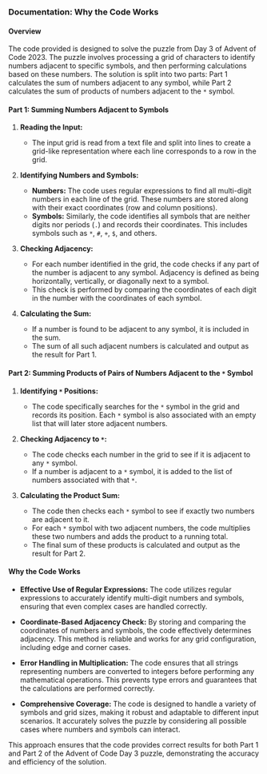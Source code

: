 ### Documentation: Why the Code Works

#### Overview
The code provided is designed to solve the puzzle from Day 3 of Advent of Code 2023. The puzzle involves processing a grid of characters to identify numbers adjacent to specific symbols, and then performing calculations based on these numbers. The solution is split into two parts: Part 1 calculates the sum of numbers adjacent to any symbol, while Part 2 calculates the sum of products of numbers adjacent to the `*` symbol.

#### Part 1: Summing Numbers Adjacent to Symbols

1. **Reading the Input:**
   - The input grid is read from a text file and split into lines to create a grid-like representation where each line corresponds to a row in the grid.

2. **Identifying Numbers and Symbols:**
   - **Numbers:** The code uses regular expressions to find all multi-digit numbers in each line of the grid. These numbers are stored along with their exact coordinates (row and column positions).
   - **Symbols:** Similarly, the code identifies all symbols that are neither digits nor periods (`.`) and records their coordinates. This includes symbols such as `*`, `#`, `+`, `$`, and others.

3. **Checking Adjacency:**
   - For each number identified in the grid, the code checks if any part of the number is adjacent to any symbol. Adjacency is defined as being horizontally, vertically, or diagonally next to a symbol.
   - This check is performed by comparing the coordinates of each digit in the number with the coordinates of each symbol.

4. **Calculating the Sum:**
   - If a number is found to be adjacent to any symbol, it is included in the sum.
   - The sum of all such adjacent numbers is calculated and output as the result for Part 1.

#### Part 2: Summing Products of Pairs of Numbers Adjacent to the `*` Symbol

1. **Identifying `*` Positions:**
   - The code specifically searches for the `*` symbol in the grid and records its position. Each `*` symbol is also associated with an empty list that will later store adjacent numbers.

2. **Checking Adjacency to `*`:**
   - The code checks each number in the grid to see if it is adjacent to any `*` symbol.
   - If a number is adjacent to a `*` symbol, it is added to the list of numbers associated with that `*`.

3. **Calculating the Product Sum:**
   - The code then checks each `*` symbol to see if exactly two numbers are adjacent to it.
   - For each `*` symbol with two adjacent numbers, the code multiplies these two numbers and adds the product to a running total.
   - The final sum of these products is calculated and output as the result for Part 2.

#### Why the Code Works

- **Effective Use of Regular Expressions:** The code utilizes regular expressions to accurately identify multi-digit numbers and symbols, ensuring that even complex cases are handled correctly.

- **Coordinate-Based Adjacency Check:** By storing and comparing the coordinates of numbers and symbols, the code effectively determines adjacency. This method is reliable and works for any grid configuration, including edge and corner cases.

- **Error Handling in Multiplication:** The code ensures that all strings representing numbers are converted to integers before performing any mathematical operations. This prevents type errors and guarantees that the calculations are performed correctly.

- **Comprehensive Coverage:** The code is designed to handle a variety of symbols and grid sizes, making it robust and adaptable to different input scenarios. It accurately solves the puzzle by considering all possible cases where numbers and symbols can interact.

This approach ensures that the code provides correct results for both Part 1 and Part 2 of the Advent of Code Day 3 puzzle, demonstrating the accuracy and efficiency of the solution.
